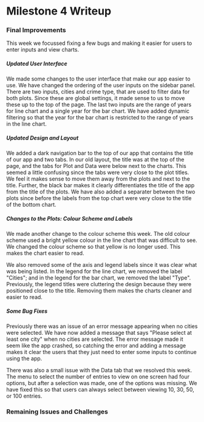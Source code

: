 Milestone 4 Writeup
================

### Final Improvements

This week we focussed fixing a few bugs and making it easier for users to enter inputs and view charts.

##### Updated User Interface

We made some changes to the user interface that make our app easier to use. We have changed the ordering of the user inputs on the sidebar panel. There are two inputs, cities and crime type, that are used to filter data for both plots. Since these are global settings, it made sense to us to move these up to the top of the page. The last two inputs are the range of years for line chart and a single year for the bar chart. We have added dynamic filtering so that the year for the bar chart is restricted to the range of years in the line chart.

##### Updated Design and Layout

We added a dark navigation bar to the top of our app that contains the title of our app and two tabs. In our old layout, the title was at the top of the page, and the tabs for Plot and Data were below next to the charts. This seemed a little confusing since the tabs were very close to the plot titles. We feel it makes sense to move them away from the plots and next to the title. Further, the black bar makes it clearly differentiates the title of the app from the title of the plots. We have also added a separater between the two plots since before the labels from the top chart were very close to the title of the bottom chart.

##### Changes to the Plots: Colour Scheme and Labels

We made another change to the colour scheme this week. The old colour scheme used a bright yellow colour in the line chart that was difficult to see. We changed the colour scheme so that yellow is no longer used. This makes the chart easier to read.

We also removed some of the axis and legend labels since it was clear what was being listed. In the legend for the line chart, we removed the label "Cities"; and in the legend for the bar chart, we removed the label "Type". Previously, the legend titles were cluttering the design because they were positioned close to the title. Removing them makes the charts cleaner and easier to read.

##### Some Bug Fixes

Previously there was an issue of an error message appearing when no cities were selected. We have now added a message that says "Please select at least one city" when no cities are selected. The error message made it seem like the app crashed, so catching the error and adding a message makes it clear the users that they just need to enter some inputs to continue using the app.

There was also a small issue with the Data tab that we resolved this week. The menu to select the number of entries to view on one screen had four options, but after a selection was made, one of the options was missing. We have fixed this so that users can always select between viewing 10, 30, 50, or 100 entries.

### Remaining Issues and Challenges
